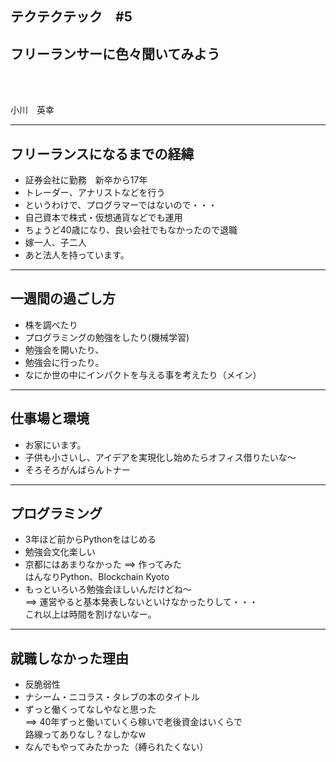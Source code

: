 ## テクテクテック　#5
## フリーランサーに色々聞いてみよう
<br>     
<br>
<p>小川　英幸</p>

---

## フリーランスになるまでの経緯
* 証券会社に勤務　新卒から17年     
* トレーダー、アナリストなどを行う     
* というわけで、プログラマーではないので・・・    
* 自己資本で株式・仮想通貨などでも運用     
* ちょうど40歳になり、良い会社でもなかったので退職    
* 嫁一人、子二人     
* あと法人を持っています。      
      
---

## 一週間の過ごし方
* 株を調べたり     
* プログラミングの勉強をしたり(機械学習)    
* 勉強会を開いたり、    
* 勉強会に行ったり。     
* なにか世の中にインパクトを与える事を考えたり（メイン）      
      
---

## 仕事場と環境
* お家にいます。    
* 子供も小さいし、アイデアを実現化し始めたらオフィス借りたいな〜      
* そろそろがんばらんトナー    
     
---

## プログラミング
* 3年ほど前からPythonをはじめる     
* 勉強会文化楽しい     
* 京都にはあまりなかった ==> 作ってみた      
  はんなりPython、Blockchain Kyoto          
* もっといろいろ勉強会ほしいんだけどね〜     
==> 運営やると基本発表しないといけなかったりして・・・      
これ以上は時間を割けないなー。     

---

## 就職しなかった理由    
* 反脆弱性       
* ナシーム・ニコラス・タレブの本のタイトル  
* ずっと働くってなしやなと思った     
==> 40年ずっと働いていくら稼いで老後資金はいくらで    
    路線ってありなし？なしかなw     
* なんでもやってみたかった（縛られたくない）    




